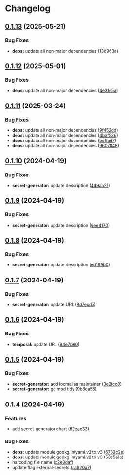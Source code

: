 # Changelog

## [0.1.13](https://github.com/locmai/charts/compare/secret-generator-v0.1.12...secret-generator-v0.1.13) (2025-05-21)


### Bug Fixes

* **deps:** update all non-major dependencies ([13d963a](https://github.com/locmai/charts/commit/13d963af9198fd665cc1851c0601b22ec1633205))

## [0.1.12](https://github.com/locmai/charts/compare/secret-generator-v0.1.11...secret-generator-v0.1.12) (2025-05-01)


### Bug Fixes

* **deps:** update all non-major dependencies ([4e31e5a](https://github.com/locmai/charts/commit/4e31e5a34157622c3c8ba8c532333f056d7b2d5d))

## [0.1.11](https://github.com/locmai/charts/compare/secret-generator-v0.1.10...secret-generator-v0.1.11) (2025-03-24)


### Bug Fixes

* **deps:** update all non-major dependencies ([9f452dd](https://github.com/locmai/charts/commit/9f452dde3338073e66994213714a507728d910f9))
* **deps:** update all non-major dependencies ([4baf536](https://github.com/locmai/charts/commit/4baf53672fbe1122942c5424ad2bff71ca4cb0b7))
* **deps:** update all non-major dependencies ([beffad7](https://github.com/locmai/charts/commit/beffad70f68f1fce76e22cabbb7e659cee0ddf10))
* **deps:** update all non-major dependencies ([9607848](https://github.com/locmai/charts/commit/96078486e26aee9168901196df18c79a5bf53298))

## [0.1.10](https://github.com/locmai/charts/compare/secret-generator-v0.1.9...secret-generator-v0.1.10) (2024-04-19)


### Bug Fixes

* **secret-generator:** update description ([449aa21](https://github.com/locmai/charts/commit/449aa21b4083c8565016c06fd1fd55206bb43873))

## [0.1.9](https://github.com/locmai/charts/compare/secret-generator-v0.1.8...secret-generator-v0.1.9) (2024-04-19)


### Bug Fixes

* **secret-generator:** update description ([6ee4170](https://github.com/locmai/charts/commit/6ee4170d170794c337f6d6e9fa71fd62904a58fc))

## [0.1.8](https://github.com/locmai/charts/compare/secret-generator-v0.1.7...secret-generator-v0.1.8) (2024-04-19)


### Bug Fixes

* **secret-generator:** update description ([ed189b0](https://github.com/locmai/charts/commit/ed189b0fe6e3c3d0ce2953ab6af00ffc6922fe0b))

## [0.1.7](https://github.com/locmai/charts/compare/secret-generator-v0.1.6...secret-generator-v0.1.7) (2024-04-19)


### Bug Fixes

* **secret-generator:** update URL ([8d7ecd5](https://github.com/locmai/charts/commit/8d7ecd502dd697207e4ffc70d50f17e5c0ca68cb))

## [0.1.6](https://github.com/locmai/charts/compare/secret-generator-v0.1.5...secret-generator-v0.1.6) (2024-04-19)


### Bug Fixes

* **temporal:** update URL ([94e7b60](https://github.com/locmai/charts/commit/94e7b6095feeb854814c9d66598da1a81eda3807))

## [0.1.5](https://github.com/locmai/charts/compare/secret-generator-v0.1.4...secret-generator-v0.1.5) (2024-04-19)


### Bug Fixes

* **secret-generator:** add locmai as maintainer ([3e2fcc8](https://github.com/locmai/charts/commit/3e2fcc824313c0471c4b9e7e3002d85c8cde23b6))
* **secret-generator:** go mod tidy ([9b8ea58](https://github.com/locmai/charts/commit/9b8ea589dbb5ddce938adacd181494a8d4cf91c7))

## 0.1.4 (2024-04-19)


### Features

* add secret-generator chart ([69eae33](https://github.com/locmai/charts/commit/69eae337b5ebf753fb371eec235d2b1550997f37))


### Bug Fixes

* **deps:** update module gopkg.in/yaml.v2 to v3 ([6732c2e](https://github.com/locmai/charts/commit/6732c2ec64774728f52f131201af1fa395b8867b))
* **deps:** update module gopkg.in/yaml.v2 to v3 ([53e5a1e](https://github.com/locmai/charts/commit/53e5a1ed7ff50fcfc246bc59c2a648a11622488b))
* harcoding file name ([c2e8daf](https://github.com/locmai/charts/commit/c2e8daf0a9302e47a5171659acf8a08efbe75beb))
* update flag external-secrets ([aa920a7](https://github.com/locmai/charts/commit/aa920a7284144c8992a83546e0e69c3a55c41e69))
